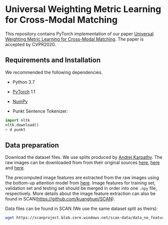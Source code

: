 # Universal Weighting Metric Learning for Cross-Modal Matching
This repository contains PyTorch implementation of our paper [Universal Weighting Metric Learning for Cross-Modal Matching](https://arxiv.org/abs/2010.03403).
The paper is accepted by CVPR2020.


## Requirements and Installation
We recommended the following dependencies.

* Python 3.7
* [PyTorch](http://pytorch.org/) 1.1
* [NumPy](http://www.numpy.org/) 

* Punkt Sentence Tokenizer:
```python
import nltk
nltk.download()
> d punkt
```

## Data preparation

Download the dataset files. We use splits produced by [Andrej Karpathy](http://cs.stanford.edu/people/karpathy/deepimagesent/). The raw images can be downloaded from from their original sources [here](http://nlp.cs.illinois.edu/HockenmaierGroup/Framing_Image_Description/KCCA.html), [here](http://shannon.cs.illinois.edu/DenotationGraph/) and [here](http://mscoco.org/).

The precomputed image features are extracted from the raw images using the bottom-up attention model from [here](https://github.com/peteanderson80/bottom-up-attention). Image features for training set, validation set and testing set should be merged in order into one `.npy` file, respectively. More details about the image feature extraction can also be found in SCAN(https://github.com/kuanghuei/SCAN).

Data files can be found in SCAN (We use the same dataset split as theirs):

```bash
wget https://scanproject.blob.core.windows.net/scan-data/data_no_feature.zip
```
